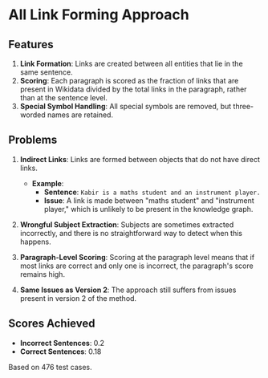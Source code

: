 # All Link Forming Approach

## Features

1. **Link Formation**: Links are created between all entities that lie in the same sentence.
2. **Scoring**: Each paragraph is scored as the fraction of links that are present in Wikidata divided by the total links in the paragraph, rather than at the sentence level.
3. **Special Symbol Handling**: All special symbols are removed, but three-worded names are retained.

## Problems

1. **Indirect Links**: Links are formed between objects that do not have direct links.
   - **Example**: 
     - **Sentence**: `Kabir is a maths student and an instrument player.`
     - **Issue**: A link is made between "maths student" and "instrument player," which is unlikely to be present in the knowledge graph.
   
2. **Wrongful Subject Extraction**: Subjects are sometimes extracted incorrectly, and there is no straightforward way to detect when this happens.

3. **Paragraph-Level Scoring**: Scoring at the paragraph level means that if most links are correct and only one is incorrect, the paragraph's score remains high.

4. **Same Issues as Version 2**: The approach still suffers from issues present in version 2 of the method.

## Scores Achieved

- **Incorrect Sentences**: 0.2
- **Correct Sentences**: 0.18

Based on 476 test cases.

